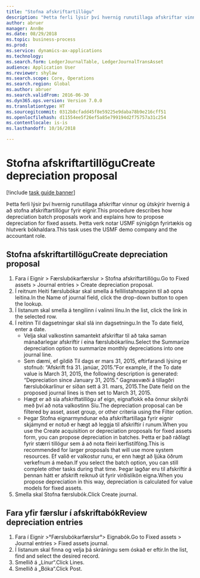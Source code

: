 ```yaml
---
title: "Stofna afskriftartillögu"
description: "Þetta ferli lýsir því hvernig runutillaga afskriftar vinnur og útskýrir hvernig á að stofna afskriftartillögur fyrir eignir."
author: abruer
manager: AnnBe
ms.date: 08/29/2018
ms.topic: business-process
ms.prod: 
ms.service: dynamics-ax-applications
ms.technology: 
ms.search.form: LedgerJournalTable, LedgerJournalTransAsset
audience: Application User
ms.reviewer: shylaw
ms.search.scope: Core, Operations
ms.search.region: Global
ms.author: abruer
ms.search.validFrom: 2016-06-30
ms.dyn365.ops.version: Version 7.0.0
ms.translationtype: HT
ms.sourcegitcommit: 0312b8cfadd45f8e59225e9daba78b9e216cff51
ms.openlocfilehash: d11554ee5f26ef5a85e799194d2f75757a31c254
ms.contentlocale: is-is
ms.lasthandoff: 10/16/2018

---
```


# <a name="create-depreciation-proposal"></a><span data-ttu-id="0700a-103">Stofna afskriftartillögu</span><span class="sxs-lookup"><span data-stu-id="0700a-103">Create depreciation proposal</span></span>

[!include [task guide banner](../../includes/task-guide-banner.md)]

<span data-ttu-id="0700a-104">Þetta ferli lýsir því hvernig runutillaga afskriftar vinnur og útskýrir hvernig á að stofna afskriftartillögur fyrir eignir.</span><span class="sxs-lookup"><span data-stu-id="0700a-104">This procedure describes how depreciation batch proposals work and explains how to propose depreciation for fixed assets.</span></span> <span data-ttu-id="0700a-105">Þetta verk notar USMF sýnigögn fyrirtækis og hlutverk bókhaldara.</span><span class="sxs-lookup"><span data-stu-id="0700a-105">This task uses the USMF demo company and the accountant role.</span></span>


## <a name="create-depreciation-proposal"></a><span data-ttu-id="0700a-106">Stofna afskriftartillögu</span><span class="sxs-lookup"><span data-stu-id="0700a-106">Create depreciation proposal</span></span>
1. <span data-ttu-id="0700a-107">Fara í Eignir > Færslubókarfærslur > Stofna afskriftartillögu.</span><span class="sxs-lookup"><span data-stu-id="0700a-107">Go to Fixed assets > Journal entries > Create depreciation proposal.</span></span>
2. <span data-ttu-id="0700a-108">Í reitnum Heiti færslubókar skal smella á fellilistahnappinn til að opna leitina.</span><span class="sxs-lookup"><span data-stu-id="0700a-108">In the Name of journal field, click the drop-down button to open the lookup.</span></span>
3. <span data-ttu-id="0700a-109">Í listanum skal smella á tengilinn í valinni línu.</span><span class="sxs-lookup"><span data-stu-id="0700a-109">In the list, click the link in the selected row.</span></span>
4. <span data-ttu-id="0700a-110">Í reitinn Til dagsetningar skal slá inn dagsetningu.</span><span class="sxs-lookup"><span data-stu-id="0700a-110">In the To date field, enter a date.</span></span>
    * <span data-ttu-id="0700a-111">Velja skal valkostinn samantekt afskriftar til að taka saman mánaðarlegar afskriftir í eina færslubókarlínu.</span><span class="sxs-lookup"><span data-stu-id="0700a-111">Select the Summarize depreciation option to summarize monthly depreciations into one journal line.</span></span>  
    * <span data-ttu-id="0700a-112">Sem dæmi, ef gildið Til dags er mars 31, 2015, eftirfarandi lýsing er stofnuð: “Afskrift frá 31. janúar, 2015.”</span><span class="sxs-lookup"><span data-stu-id="0700a-112">For example, if the To date value is March 31, 2015, the following description is generated: “Depreciation since January 31, 2015.”</span></span> <span data-ttu-id="0700a-113">Gagnasvæði á tillagðri færslubókarlínur er síðan sett á 31. mars, 2015.</span><span class="sxs-lookup"><span data-stu-id="0700a-113">The Date field on the proposed journal lines is then set to March 31, 2015.</span></span>  
    * <span data-ttu-id="0700a-114">Hægt er að sía afskriftatillögu af eign, eignaflokk eða önnur skilyrði með því að nota valkostinn Síu.</span><span class="sxs-lookup"><span data-stu-id="0700a-114">The depreciation proposal can be filtered by asset, asset group, or other criteria using the Filter option.</span></span>  
    * <span data-ttu-id="0700a-115">Þegar Stofna eignarmyndunar eða afskriftartillaga fyrir eignir skjámynd er notuð er hægt að leggja til afskriftir í runum.</span><span class="sxs-lookup"><span data-stu-id="0700a-115">When you use the Create acquisition or depreciation proposals for fixed assets form, you can propose depreciation in batches.</span></span> <span data-ttu-id="0700a-116">Þetta er það ráðlagt fyrir stærri tillögur sem á að nota fleiri kerfistilföng.</span><span class="sxs-lookup"><span data-stu-id="0700a-116">This is recommended for larger proposals that will use more system resources.</span></span> <span data-ttu-id="0700a-117">Ef valið er valkostur runu, er enn hægt að ljúka öðrum verkefnum á meðan.</span><span class="sxs-lookup"><span data-stu-id="0700a-117">If you select the batch option, you can still complete other tasks during that time.</span></span> <span data-ttu-id="0700a-118">Þegar lagðar eru til afskriftir á þennan hátt er afskrift reiknuð út fyrir virðislíkön eigna.</span><span class="sxs-lookup"><span data-stu-id="0700a-118">When you propose depreciation in this way, depreciation is calculated for value models for fixed assets.</span></span>  
5. <span data-ttu-id="0700a-119">Smella skal Stofna færslubók.</span><span class="sxs-lookup"><span data-stu-id="0700a-119">Click Create journal.</span></span>

## <a name="review-depreciation-entries"></a><span data-ttu-id="0700a-120">Fara yfir færslur í afskriftabók</span><span class="sxs-lookup"><span data-stu-id="0700a-120">Review depreciation entries</span></span>
1. <span data-ttu-id="0700a-121">Fara í Eignir >°Færslubókarfærslur°> Eignabók.</span><span class="sxs-lookup"><span data-stu-id="0700a-121">Go to Fixed assets > Journal entries > Fixed assets journal.</span></span>
2. <span data-ttu-id="0700a-122">Í listanum skal finna og velja þá skráningu sem óskað er eftir.</span><span class="sxs-lookup"><span data-stu-id="0700a-122">In the list, find and select the desired record.</span></span>
3. <span data-ttu-id="0700a-123">Smellið á „Línur“.</span><span class="sxs-lookup"><span data-stu-id="0700a-123">Click Lines.</span></span>
4. <span data-ttu-id="0700a-124">Smellið á „Bóka“.</span><span class="sxs-lookup"><span data-stu-id="0700a-124">Click Post.</span></span>


